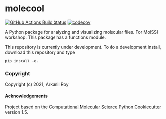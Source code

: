 molecool
==============================
[//]: # (Badges)
[![GitHub Actions Build Status](https://github.com/REPLACE_WITH_OWNER_ACCOUNT/molecool/workflows/CI/badge.svg)](https://github.com/REPLACE_WITH_OWNER_ACCOUNT/molecool/actions?query=workflow%3ACI)
[![codecov](https://codecov.io/gh/REPLACE_WITH_OWNER_ACCOUNT/molecool/branch/master/graph/badge.svg)](https://codecov.io/gh/REPLACE_WITH_OWNER_ACCOUNT/molecool/branch/master)


A Python package for analyzing and visualizing molecular files. For MolSSI workshop. This package has a functions module. 

This repository is currently under development. To do a development install, download this repository and type

`pip install -e.`

### Copyright

Copyright (c) 2021, Arkanil Roy


#### Acknowledgements
 
Project based on the 
[Computational Molecular Science Python Cookiecutter](https://github.com/molssi/cookiecutter-cms) version 1.5.
